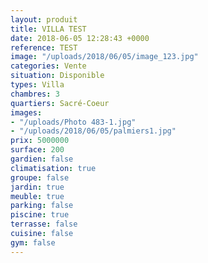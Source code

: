 ```yaml
---
layout: produit
title: VILLA TEST
date: 2018-06-05 12:28:43 +0000
reference: TEST
image: "/uploads/2018/06/05/image_123.jpg"
categories: Vente
situation: Disponible
types: Villa
chambres: 3
quartiers: Sacré-Coeur
images:
- "/uploads/Photo 483-1.jpg"
- "/uploads/2018/06/05/palmiers1.jpg"
prix: 5000000
surface: 200
gardien: false
climatisation: true
groupe: false
jardin: true
meuble: true
parking: false
piscine: true
terrasse: false
cuisine: false
gym: false
---
```

